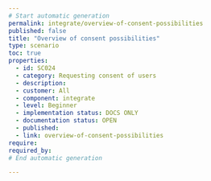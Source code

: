 ```yaml
---
# Start automatic generation
permalink: integrate/overview-of-consent-possibilities
published: false
title: "Overview of consent possibilities"
type: scenario
toc: true
properties:
  - id: SC024
  - category: Requesting consent of users
  - description:
  - customer: All
  - component: integrate
  - level: Beginner
  - implementation status: DOCS ONLY
  - documentation status: OPEN
  - published:
  - link: overview-of-consent-possibilities
require:
required_by:
# End automatic generation

---
```


